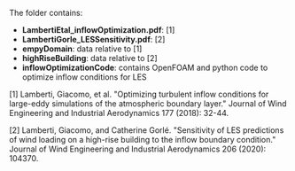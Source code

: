 The folder contains:
 - **LambertiEtal_inflowOptimization.pdf**: [1]
 - **LambertiGorle_LESSensitivity.pdf**: [2]
 - **empyDomain**: data relative to [1]
 - **highRiseBuilding**: data relative to [2]
 - **inflowOptimizationCode**: contains OpenFOAM and python code to optimize inflow conditions for LES
 
[1] Lamberti, Giacomo, et al. "Optimizing turbulent inflow conditions for large-eddy simulations of the atmospheric boundary layer." Journal of Wind Engineering and Industrial Aerodynamics 177 (2018): 32-44.

[2] Lamberti, Giacomo, and Catherine Gorlé. "Sensitivity of LES predictions of wind loading on a high-rise building to the inflow boundary condition." Journal of Wind Engineering and Industrial Aerodynamics 206 (2020): 104370.
